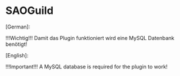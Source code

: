 # SAOGuild

[German]:

!!!Wichtig!!!
Damit das Plugin funktioniert wird eine MySQL Datenbank benötigt!

[English]:

!!!Important!!!
A MySQL database is required for the plugin to work!

